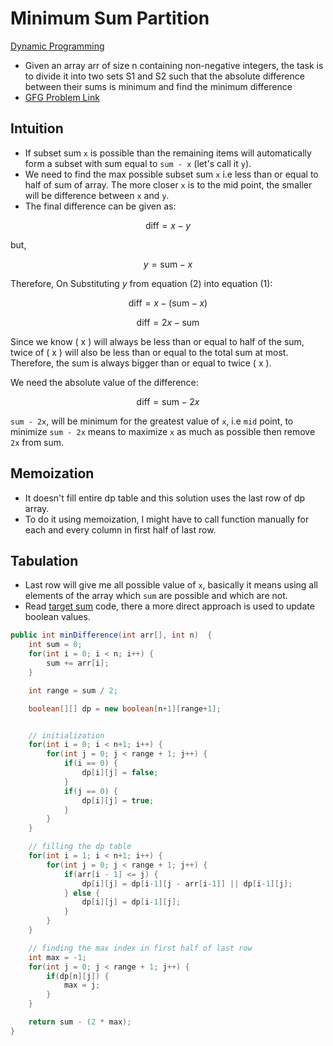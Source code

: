 # Minimum Sum Partition

[Dynamic Programming](../DynamicProgramming.md)

-   Given an array arr of size n containing non-negative integers, the task is to divide it into two sets S1 and S2 such that the absolute difference between their sums is minimum and find the minimum difference
-   [GFG Problem Link](https://www.geeksforgeeks.org/problems/minimum-sum-partition3317/1?itm_source=geeksforgeeks&itm_medium=article&itm_campaign=practice_card)

## Intuition

-   If subset sum `x` is possible than the remaining items will automatically form a subset with sum equal to `sum - x` (let's call it `y`).
-   We need to find the max possible subset sum `x` i.e less than or equal to half of sum of array. The more closer `x` is to the mid point, the smaller will be difference between `x` and `y`.
-   The final difference can be given as:

$$
\text{diff} = x - y \tag{1}
$$

but,

$$
y = \text{sum} - x \tag{2}
$$

Therefore, On Substituting $y$ from equation (2) into equation (1):

$$
\text{diff} = x - (\text{sum} - x)
$$

$$
\text{diff} = 2x - \text{sum}
$$

Since we know \( x \) will always be less than or equal to half of the sum, twice of \( x \) will also be less than or equal to the total sum at most. Therefore, the sum is always bigger than or equal to twice \( x \).

We need the absolute value of the difference:

$$
\text{diff} = \text{sum} - 2x
$$

`sum - 2x`, will be minimum for the greatest value of `x`, i.e `mid` point, to minimize `sum - 2x` means to maximize `x` as much as possible then remove `2x` from sum.

## Memoization

-   It doesn't fill entire dp table and this solution uses the last row of dp array.
-   To do it using memoization, I might have to call function manually for each and every column in first half of last row.

## Tabulation

-   Last row will give me all possible value of `x`, basically it means using all elements of the array which `sum` are possible and which are not.
-   Read [target sum](./targetSum.md) code, there a more direct approach is used to update boolean values.

```java
public int minDifference(int arr[], int n)	{
    int sum = 0;
    for(int i = 0; i < n; i++) {
        sum += arr[i];
    }

    int range = sum / 2;

    boolean[][] dp = new boolean[n+1][range+1];


    // initialization
    for(int i = 0; i < n+1; i++) {
        for(int j = 0; j < range + 1; j++) {
            if(i == 0) {
                dp[i][j] = false;
            }
            if(j == 0) {
                dp[i][j] = true;
            }
        }
    }

    // filling the dp table
    for(int i = 1; i < n+1; i++) {
        for(int j = 0; j < range + 1; j++) {
            if(arr[i - 1] <= j) {
                dp[i][j] = dp[i-1][j - arr[i-1]] || dp[i-1][j];
            } else {
                dp[i][j] = dp[i-1][j];
            }
        }
    }

    // finding the max index in first half of last row
    int max = -1;
    for(int j = 0; j < range + 1; j++) {
        if(dp[n][j]) {
            max = j;
        }
    }

    return sum - (2 * max);
}
```
